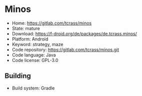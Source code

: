 # Minos

- Home: https://gitlab.com/tcrass/minos
- State: mature
- Download: https://f-droid.org/de/packages/de.tcrass.minos/
- Platform: Android
- Keyword: strategy, maze
- Code repository: https://gitlab.com/tcrass/minos.git
- Code language: Java
- Code license: GPL-3.0

## Building

- Build system: Gradle

